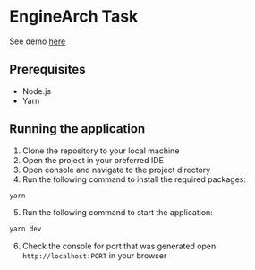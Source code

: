 # EngineArch Task

See demo [here](https://enginearch-task.vercel.app/)

## Prerequisites
- Node.js
- Yarn

## Running the application
1. Clone the repository to your local machine
2. Open the project in your preferred IDE
3. Open console and navigate to the project directory
4. Run the following command to install the required packages:
```bash
yarn
```
5. Run the following command to start the application:
```bash
yarn dev
```
6. Check the console for port that was generated open `http://localhost:PORT` in your browser
